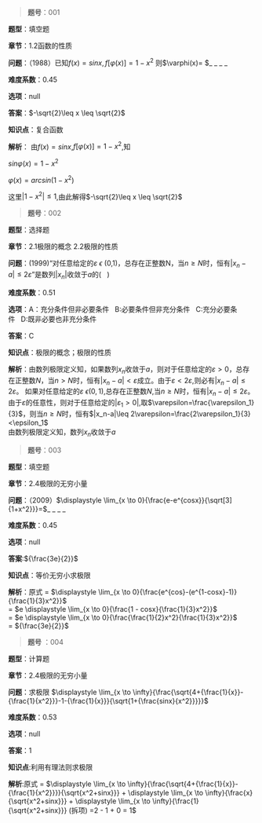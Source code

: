 >**题号**：001  

**题型**：填空题    

**章节**：1.2函数的性质   

**问题**：（1988）已知$f(x)=sinx,f[\varphi(x)]= 1 - x^2$ 则$\varphi(x)=  $_ _ _ _   

**难度系数**：0.45

**选项**：null  

**答案**：$-\sqrt{2}\leq x \leq \sqrt{2}$  

**知识点**：复合函数  

**解析**： 由$f(x)=sinx$,$f[\varphi(x)]=1-x^2$,知   

$sin\varphi(x)=1-x^2$  

$\varphi(x)=arcsin(1-x^2)$  

这里$|1-x^2|\leq1$,由此解得$-\sqrt{2}\leq x \leq \sqrt{2}$   



>**题号**：002  

**题型**：选择题  

**章节**：2.1极限的概念 2.2极限的性质  

**问题**：(1999)“对任意给定的$\varepsilon\:\epsilon$ (0,1)，总存在正整数N，当$n\geq N$时，恒有$|x_n - a|\leq2\varepsilon$”是数列$|x_n|$收敛于$a$的($\:\:\:$)  

**难度系数**：0.51

**选项**：A：充分条件但非必要条件$\:\:\:$B:必要条件但非充分条件$\:\:\:$C:充分必要条件$\:\:\:$D:既非必要也非充分条件  

**答案**：C  

**知识点**：极限的概念；极限的性质  

**解析**：由数列极限定义知，如果数列${x_n}$收敛于$a$，则对于任意给定的$\varepsilon>0$，总存在正整数$N$，当$n>N$时，恒有$|x_n -a|<\varepsilon$成立。由于$\varepsilon < 2\varepsilon$,则必有$|x_n-a|\leq2\varepsilon$。 
如果对任意给定的$\varepsilon\:\epsilon(0,1)$,总存在正整数$N$,当$n\geq N$时，恒有$|x_n-a|\leq2\varepsilon$。由于$\varepsilon$的任意性，则对于任意给定的$|\varepsilon_1>0|$,取$\varepsilon=\frac{\varepsilon_1}{3}$，则当$n\geq N$时，恒有$|x_n-a|\leq 2\varepsilon=\frac{2\varepsilon_1}{3}<\epsilon_1$  
由数列极限定义知，数列${x_n}$收敛于$a$  


>**题号**：003  

**题型**：填空题  

**章节**：2.4极限的无穷小量  

**问题**：（2009）$\displaystyle \lim_{x \to 0}{\frac{e-e^{cosx}}{\sqrt[3]{1+x^2}}}=$_ _ _ _    

**难度系数**：0.45

**选项**：null  

**答案**:${\frac{3e}{2}}$  

**知识点**：等价无穷小求极限  

**解析**：原式 = $\displaystyle \lim_{x \to 0}{\frac{e^{cos}-(e^{1-cosx}-1)}{\frac{1}{3}x^2}}$   
 = $e \displaystyle \lim_{x \to 0}{\frac{1 - cosx}{\frac{1}{3}x^2}}$  
 = $e \displaystyle \lim_{x \to 0}{\frac{\frac{1}{2}x^2}{\frac{1}{3}x^2}}$  
 = ${\frac{3e}{2}}$
 
 >**题号** ：004
 
 **题型**：计算题  
 
 **章节**：2.4极限的无穷小量   
 
 **问题**：求极限 $\displaystyle \lim_{x \to \infty}{\frac{\sqrt{4+{\frac{1}{x}}-{\frac{1}{x^2}}}-1-{\frac{1}{x}}}{\sqrt{1+{\frac{sinx}{x^2}}}}}$   
 
 **难度系数**：0.53  
 
 **选项**：null  
 
 **答案**：1  
 
 **知识点**:利用有理法则求极限  
 
 **解析**:原式 = $\displaystyle \lim_{x \to \infty}{\frac{\sqrt{4+{\frac{1}{x}}-{\frac{1}{x^2}}}}{\sqrt{x^2+sinx}}} + \displaystyle \lim_{x \to \infty}{\frac{x}{\sqrt{x^2+sinx}}} + \displaystyle \lim_{x \to \infty}{\frac{1}{\sqrt{x^2+sinx}}} (拆项) =2 - 1 + 0 = 1$     
